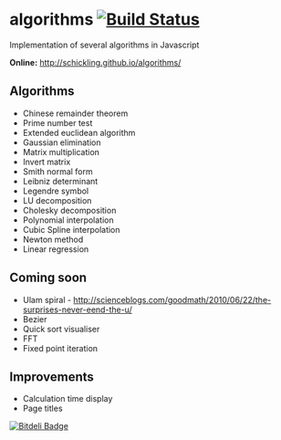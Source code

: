 algorithms [![Build Status](https://travis-ci.org/schickling/algorithms.png?branch=master)](https://travis-ci.org/schickling/algorithms)
==========

Implementation of several algorithms in Javascript


__Online:__ http://schickling.github.io/algorithms/

## Algorithms
* Chinese remainder theorem
* Prime number test
* Extended euclidean algorithm
* Gaussian elimination
* Matrix multiplication
* Invert matrix
* Smith normal form
* Leibniz determinant
* Legendre symbol
* LU decomposition
* Cholesky decomposition
* Polynomial interpolation
* Cubic Spline interpolation
* Newton method
* Linear regression

## Coming soon
* Ulam spiral - http://scienceblogs.com/goodmath/2010/06/22/the-surprises-never-eend-the-u/
* Bezier
* Quick sort visualiser 
* FFT
* Fixed point iteration

## Improvements
* Calculation time display
* Page titles


[![Bitdeli Badge](https://d2weczhvl823v0.cloudfront.net/schickling/algorithms/trend.png)](https://bitdeli.com/free "Bitdeli Badge")

